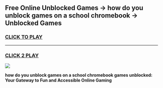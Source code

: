 
## Free Online Unblocked Games → how do you unblock games on a school chromebook → Unblocked Games
<h3>
<a href="https://premium.freeplayer.one?title=how_do_you_unblock_games_on_a_school_chromebook&ref=21F">CLICK TO PLAY</a></h3>
<hr>

<h3>
<a href="https://premium.freeplayer.one?title=how_do_you_unblock_games_on_a_school_chromebook&ref=21F">CLICK 2 PLAY</a>
  
</h3>

<a href="https://premium.freeplayer.one?title=how_do_you_unblock_games_on_a_school_chromebook&ref=21F/"><img src="https://clearcache.store/games.png"></a>


**how do you unblock games on a school chromebook games unblocked: Your Gateway to Fun and Accessible Online Gaming**
